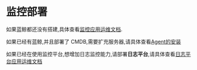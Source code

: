 # 监控部署

如果蓝鲸都还没有搭建,具体查看[监控应用运维文档](../../应用运维文档/编写目的/PurposeOfWriting.md).

如果已经有蓝鲸,并且部署了 CMDB,需要扩充服务器,请具体查看[Agent的安装](https://bk.tencent.com/docs/document/6.0/21/708)

如果已经在使用监控平台,想增加日志监控能力,请部署**日志平台**,请具体查看[日志平台应用运维文档](../../../日志平台/产品白皮书/intro/README.md)
